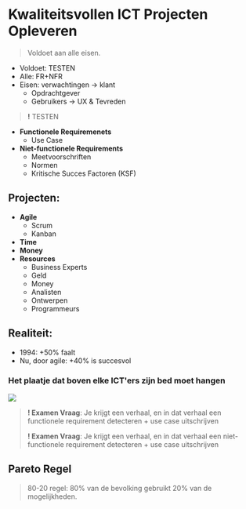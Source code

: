 <!--
title: Analyse II
-->

# Kwaliteitsvollen ICT Projecten Opleveren

> Voldoet aan alle eisen.

- Voldoet: TESTEN
- Alle: FR+NFR
- Eisen: verwachtingen -> klant
    - Opdrachtgever
    - Gebruikers -> UX & Tevreden

> **!** TESTEN

- **Functionele Requiremenets**
    - Use Case
- **Niet-functionele Requirements**
    - Meetvoorschriften
    - Normen
    - Kritische Succes Factoren (KSF)

## Projecten:

- **Agile**
    - Scrum
    - Kanban
- **Time**
- **Money**
- **Resources**
    - Business Experts
    - Geld
    - Money
    - Analisten
    - Ontwerpen
    - Programmeurs

## Realiteit:

- 1994: +50% faalt
- Nu, door agile: +40% is succesvol

### Het plaatje dat boven elke ICT'ers zijn bed moet hangen

![](https://images.duckduckgo.com/iu/?u=http%3A%2F%2Fdeceth.com%2Fwp-content%2Fuploads%2F2010%2F03%2Frequirements_tree_swing.png&f=1)

> **! Examen Vraag**: Je krijgt een verhaal, en in dat verhaal een functionele requirement detecteren + use case uitschrijven
>
> **! Examen Vraag**: Je krijgt een verhaal, en in dat verhaal een niet-functionele requirement detecteren + use case uitschrijven


## Pareto Regel

> 80-20 regel: 80% van de bevolking gebruikt 20% van de mogelijkheden.
